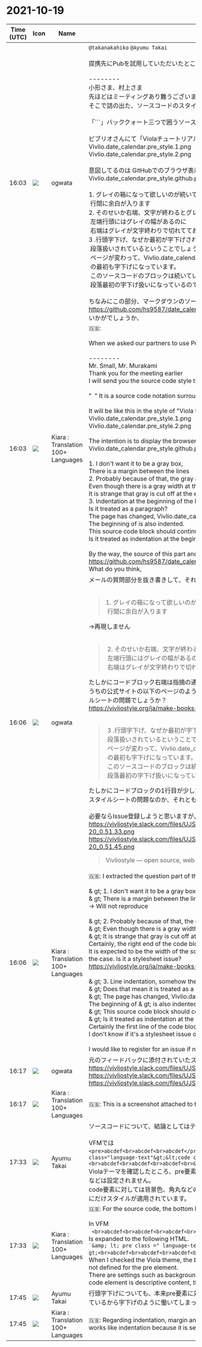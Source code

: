 # 2021-10-19

|Time (UTC)|Icon|Name|Message|
|---|---|---|---|
|16:03|![](https://avatars.slack-edge.com/2019-11-22/845042642576_070441337abaca9fb7b3_72.png)|ogwata|`@takanakahiko` `@Ayumu Takai`<br><br>提携先にPubを試用していただいたところ、以下のようなフィードバックがありました。<br><br>--------<br>小形さま、村上さま<br> 先ほどはミーティングあり難うございました<br> そこで話の出た、ソースコードのスタイルの事、送ります<br><br> 「```」バッククォート三つで囲うソースコード記法の事です。<br><br> ビブリオさんにて「Violaチュートリアル」のスタイルでこのようになります<br> Vivlio.date_calendar.pre_style.1.png<br> Vivlio.date_calendar.pre_style.2.png<br><br> 意図してるのは GitHubでのブラウザ表示です<br> Vivlio.date_calendar.pre_style.github.png<br><br> 1. グレイの箱になって欲しいのが続いていません、<br> 行間に余白が入ります<br> 2. そのせいか右端、文字が終わるとグレイ領域が終わります、<br> 左端行頭にはグレイの幅があるのに<br> 右端はグレイが文字終わりで切れてておかしいです。<br> 3 .行頭字下げ、なぜか最初が字下げされています<br> 段落扱いされているということでしょうか。<br> ページが変わって、Vivlio.date_calendar.pre_style.2.png<br> の最初も字下げになっています。<br> このソースコードのブロックは続いているはずなのに、<br> 段落最初の字下げ扱いになっているのでしょうか。<br><br> ちなみにこの部分、マークダウンのソースは下記のようになります。<br><https://github.com/hs9587/date_calender/blob/20191027-0/README.md><br> いかがでしょうか、|
|16:03|![](https://avatars.slack-edge.com/2021-08-02/2324149410423_2aa7423c4133ecb9f168_72.png)|Kiara : Translation 100+ Languages|🇬🇧:  <br><br>When we asked our partners to use Pub, we received the following feedback.<br><br>--------<br>Mr. Small, Mr. Murakami<br> Thank you for the meeting earlier<br> I will send you the source code style that I talked about there.<br><br> "` `" It is a source code notation surrounded by three backticks.<br><br> It will be like this in the style of "Viola tutorial" by Mr. Vibrio<br> Vivlio.date_calendar.pre_style.1.png<br> Vivlio.date_calendar.pre_style.2.png<br><br> The intention is to display the browser on GitHub<br> Vivlio.date_calendar.pre_style.github.png<br><br> 1. I don't want it to be a gray box,<br>There is a margin between the lines<br> 2. Probably because of that, the gray area ends when the character ends at the right end,<br>Even though there is a gray width at the beginning of the leftmost line<br>It is strange that gray is cut off at the end of the character on the right end.<br> 3. Indentation at the beginning of the line, for some reason the beginning is indented<br>Is it treated as a paragraph?<br>The page has changed, Vivlio.date_calendar.pre_style.2.png<br>The beginning of is also indented.<br>This source code block should continue, but<br>Is it treated as indentation at the beginning of the paragraph?<br><br> By the way, the source of this part and markdown is as follows.<br><https://github.com/hs9587/date_calender/blob/20191027-0/README.md><br> What do you think,|
|16:06|![](https://avatars.slack-edge.com/2019-11-22/845042642576_070441337abaca9fb7b3_72.png)|ogwata|メールの質問部分を抜き書きして、それぞれ検証してみました。<br><br><blockquote>1. グレイの箱になって欲しいのが続いていません、<br> 行間に余白が入ります</blockquote>→再現しません<br><br><blockquote> 2. そのせいか右端、文字が終わるとグレイ領域が終わります、<br> 左端行頭にはグレイの幅があるのに<br> 右端はグレイが文字終わりで切れてておかしいです。</blockquote>たしかにコードブロック右端は指摘の通りです。<br>うちの公式サイトの以下のページのように、画面の幅になることが期待されるが、そうはなりません。スタイルシートの問題でしょうか？<br><https://vivliostyle.org/ja/make-books-with-create-book/><br><br><blockquote> 3 .行頭字下げ、なぜか最初が字下げされています<br> 段落扱いされているということでしょうか。<br> ページが変わって、Vivlio.date_calendar.pre_style.2.png<br> の最初も字下げになっています。<br> このソースコードのブロックは続いているはずなのに、<br> 段落最初の字下げ扱いになっているのでしょうか。</blockquote>たしかにコードブロックの1行目が少しだけインデントされます（添付スクリーンショット）<br>スタイルシートの問題なのか、それともPubの問題なのか、私にはわかりません。<br><br>必要ならIssue登録しようと思いますが、いかがでしょう？<br>https://vivliostyle.slack.com/files/UJS3RCS86/F02K03APG3A/____________________________2021-10-20_0.51.33.png<br>https://vivliostyle.slack.com/files/UJS3RCS86/F02JAD45JCA/____________________________2021-10-20_0.51.45.png<br><blockquote>Vivliostyle — open source, web browser based CSS typesetting engine project</blockquote>|
|16:06|![](https://avatars.slack-edge.com/2021-08-02/2324149410423_2aa7423c4133ecb9f168_72.png)|Kiara : Translation 100+ Languages|🇬🇧: I extracted the question part of the email and tried to verify each.<br><br>&amp; gt; 1. I don't want it to be a gray box,<br>&amp; gt; There is a margin between the lines<br>→ Will not reproduce<br><br>&amp; gt; 2. Probably because of that, the gray area ends when the character ends, at the right end,<br>&amp; gt; Even though there is a gray width at the beginning of the leftmost line<br>&amp; gt; It is strange that gray is cut off at the end of the character at the right end.<br>Certainly, the right end of the code block is as pointed out.<br>It is expected to be the width of the screen like the following page of our official website, but that is not the case. Is it a stylesheet issue?<br><https://vivliostyle.org/ja/make-books-with-create-book/><br><br>&amp; gt; 3. Line indentation, somehow the beginning is indented<br>&amp; gt; Does that mean it is treated as a paragraph?<br>&amp; gt; The page has changed, Vivlio.date_calendar.pre_style.2.png<br>The beginning of &amp; gt; is also indented.<br>&amp; gt; This source code block should continue,<br>&amp; gt; Is it treated as indentation at the beginning of the paragraph?<br>Certainly the first line of the code block is slightly indented (attached screenshot)<br>I don't know if it's a stylesheet issue or a Pub issue.<br><br>I would like to register for an issue if necessary, but how about it?|
|16:17|![](https://avatars.slack-edge.com/2019-11-22/845042642576_070441337abaca9fb7b3_72.png)|ogwata|元のフィードバックに添付されていたスクリーンショットです。<br>https://vivliostyle.slack.com/files/UJS3RCS86/F02J7FJ8HGV/vivlio.date_calendar.pre_style.1.png<br>https://vivliostyle.slack.com/files/UJS3RCS86/F02HVQGR4H5/vivlio.date_calendar.pre_style.github.png<br>https://vivliostyle.slack.com/files/UJS3RCS86/F02JP3HTBUZ/vivlio.date_calendar.pre_style.2.png|
|16:17|![](https://avatars.slack-edge.com/2021-08-02/2324149410423_2aa7423c4133ecb9f168_72.png)|Kiara : Translation 100+ Languages|🇬🇧: This is a screenshot attached to the original feedback.|
|17:33|![](https://avatars.slack-edge.com/2020-10-24/1474758134528_58d03798bcb64d811fc4_72.jpg)|Ayumu Takai|ソースコードについて、結論としてはテーマのスタイル指定がそうなっているからです。<br><br>VFMでは<br>```<pre>abcdef<br>abcdef<br>abcdef</pre><pre>という記述は以下のようなHTMLに展開されます。</pre>&lt;pre class="language-text"&gt;&lt;code class="language-text"&gt;<br>abcdef<br>abcdef<br>abcdef<br>&lt;/code&gt;&lt;/pre&gt;```<br>Violaテーマを確認したところ、pre要素に対してスタイルが定義されていないのでブロックに対しての背景色などは設定されません。<br>code要素に対しては背景色、角丸などの設定がありますがcode要素は記述コンテンツなので文字のある場所にだけスタイルが適用されています。|
|17:33|![](https://avatars.slack-edge.com/2021-08-02/2324149410423_2aa7423c4133ecb9f168_72.png)|Kiara : Translation 100+ Languages|🇬🇧: For the source code, the bottom line is that the theme is styled.<br><br>In VFM<br>`` `` ``<br>abcdef<br>abcdef<br>abcdef<br>`` `` ``<br>Is expanded to the following HTML.<br>`` `&amp; lt; pre class =" language-text "&amp; gt; &amp; lt; code class =" language-text "&amp; gt;<br>abcdef<br>abcdef<br>abcdef<br>&amp; lt; / code &amp; gt; &amp; lt; / pre &amp; gt; `` `<br>When I checked the Viola theme, the background color etc. for the block is not set because the style is not defined for the pre element.<br>There are settings such as background color and rounded corners for the code element, but since the code element is descriptive content, the style is applied only where there are characters.|
|17:45|![](https://avatars.slack-edge.com/2020-10-24/1474758134528_58d03798bcb64d811fc4_72.jpg)|Ayumu Takai|行頭字下げについても、本来pre要素に対してmargin,paddingが設定されるべきなのに、code要素に設定されているから字下げのように働いてしまっているようです。|
|17:45|![](https://avatars.slack-edge.com/2021-08-02/2324149410423_2aa7423c4133ecb9f168_72.png)|Kiara : Translation 100+ Languages|🇬🇧: Regarding indentation, margin and padding should be set for the pre element, but it seems that it works like indentation because it is set in the code element.|
